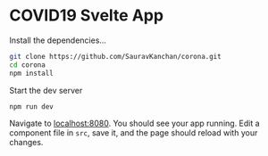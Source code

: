 # COVID19 Svelte App

Install the dependencies...

```bash
git clone https://github.com/SauravKanchan/corona.git
cd corona
npm install
```

Start the dev server
```bash
npm run dev
```

Navigate to [localhost:8080](http://localhost:8080). You should see your app running. Edit a component file in `src`, save it, and the page should reload with your changes.

